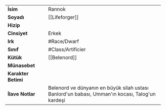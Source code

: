 |  |  |  
|---|---|  
| **İsim** | Rannok|  
| **Soyadı** | [[Lifeforger]]|  
| **Hizip** | |  
| **Cinsiyet** | Erkek|  
| **Irk** | #Race/Dwarf|  
| **Sınıf** | #Class/Artificier|  
| **Kütük** | [[Belenord]]|  
| **Münasebet** | |  
| **Karakter Betimi** | |  
| **İlave Notlar** | Belenord ve dünyanın en büyük silah ustası<br>Banlord'un babası, Umman'ın kocası, Talog'un kardeşi|  

